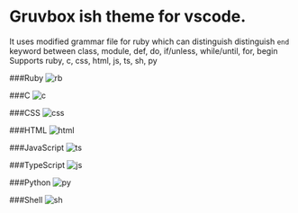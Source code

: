 # Gruvbox ish theme for vscode.
It uses modified grammar file for ruby which can distinguish distinguish `end` keyword between class, module, def, do, if/unless, while/until, for, begin
Supports ruby, c, css, html, js, ts, sh, py

###Ruby
![rb](https://user-images.githubusercontent.com/56965223/71054111-c17d9a80-2161-11ea-94f4-ecea0974b0b1.png)

###C
![c](https://user-images.githubusercontent.com/56965223/71054015-811e1c80-2161-11ea-82ea-375ba56a6f77.png)

###CSS
![css](https://user-images.githubusercontent.com/56965223/71054040-9135fc00-2161-11ea-85cd-f1e3b0955539.png)

###HTML
![html](https://user-images.githubusercontent.com/56965223/71054047-972bdd00-2161-11ea-9536-da3a1340097c.png)

###JavaScript
![ts](https://user-images.githubusercontent.com/56965223/71054145-ec67ee80-2161-11ea-9dd1-c12c5b7c0bda.png)

###TypeScript
![js](https://user-images.githubusercontent.com/56965223/71054066-9eeb8180-2161-11ea-8701-32daadffdfe4.png)

###Python
![py](https://user-images.githubusercontent.com/56965223/71054107-b9bdf600-2161-11ea-8f75-d4cc13514d04.png)

###Shell
![sh](https://user-images.githubusercontent.com/56965223/71054120-cb070280-2161-11ea-94fc-beb886451b2b.png)
